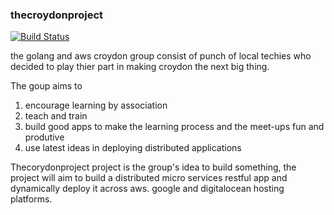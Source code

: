 

### thecroydonproject 

[![Build Status](https://travis-ci.org/thecroydonproject/thecroydonproject.svg?branch=master)](https://travis-ci.org/thecroydonproject/thecroydonproject)


the golang and aws croydon group consist of punch of local techies who decided to play thier part in making croydon the next big thing.  

 The goup aims to 

1) encourage learning by association 
2) teach and train 
3) build good apps to make the learning process and the meet-ups fun and produtive 
4) use latest ideas in deploying distributed applications

  

Thecorydonproject project is the group's idea to build something,   the project   will aim to build a distributed micro services restful app and dynamically deploy it across aws. google and digitalocean hosting platforms. 






